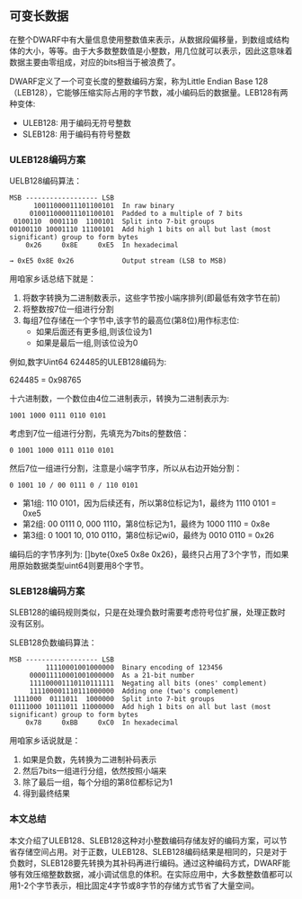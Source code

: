 ## 可变长数据

在整个DWARF中有大量信息使用整数值来表示，从数据段偏移量，到数组或结构体的大小，等等。由于大多数整数值是小整数，用几位就可以表示，因此这意味着数据主要由零组成，对应的bits相当于被浪费了。

DWARF定义了一个可变长度的整数编码方案，称为Little Endian Base 128（LEB128），它能够压缩实际占用的字节数，减小编码后的数据量。LEB128有两种变体:

- ULEB128: 用于编码无符号整数
- SLEB128: 用于编码有符号整数

### ULEB128编码方案

UELB128编码算法：

```
MSB ------------------ LSB
      10011000011101100101  In raw binary
     010011000011101100101  Padded to a multiple of 7 bits
 0100110  0001110  1100101  Split into 7-bit groups
00100110 10001110 11100101  Add high 1 bits on all but last (most significant) group to form bytes
    0x26     0x8E     0xE5  In hexadecimal

→ 0xE5 0x8E 0x26            Output stream (LSB to MSB)
```

用咱家乡话总结下就是：

1. 将数字转换为二进制数表示，这些字节按小端序排列(即最低有效字节在前)
2. 将整数按7位一组进行分割
3. 每组7位存储在一个字节中,该字节的最高位(第8位)用作标志位:
   - 如果后面还有更多组,则该位设为1 
   - 如果是最后一组,则该位设为0

例如,数字Uint64 624485的ULEB128编码为:

624485 = 0x98765

十六进制数，一个数位由4位二进制表示，转换为二进制表示为: 
```
1001 1000 0111 0110 0101
```

考虑到7位一组进行分割，先填充为7bits的整数倍：
```
0 1001 1000 0111 0110 0101
```

然后7位一组进行分割，注意是小端字节序，所以从右边开始分割：

```
0 1001 10 / 00 0111 0 / 110 0101
```

- 第1组: 110 0101，因为后续还有，所以第8位标记为1，最终为 1110 0101 = 0xe5
- 第2组: 00 0111 0, 000 1110，第8位标记为1，最终为 1000 1110 = 0x8e
- 第3组: 0 1001 10, 010 0110，第8位标记wi0，最终为 0010 0110 = 0x26


编码后的字节序列为: []byte{0xe5 0x8e 0x26}，最终只占用了3个字节，而如果用原始数据类型uint64则要用8个字节。

### SLEB128编码方案

SLEB128的编码规则类似，只是在处理负数时需要考虑符号位扩展，处理正数时没有区别。

SLEB128负数编码算法：

```
MSB ------------------ LSB
         11110001001000000  Binary encoding of 123456
     000011110001001000000  As a 21-bit number
     111100001110110111111  Negating all bits (ones' complement)
     111100001110111000000  Adding one (two's complement)
 1111000  0111011  1000000  Split into 7-bit groups
01111000 10111011 11000000  Add high 1 bits on all but last (most significant) group to form bytes
    0x78     0xBB     0xC0  In hexadecimal
```

用咱家乡话说就是：

1. 如果是负数，先转换为二进制补码表示
2. 然后7bits一组进行分组，依然按照小端来
3. 除了最后一组，每个分组的第8位都标记为1
4. 得到最终结果

### 本文总结

本文介绍了ULEB128、SLEB128这种对小整数编码存储友好的编码方案，可以节省存储空间占用。对于正数，ULEB128、SLEB128编码结果是相同的，只是对于负数时，SLEB128要先转换为其补码再进行编码。通过这种编码方式，DWARF能够有效压缩整数数据，减小调试信息的体积。在实际应用中，大多数整数值都可以用1-2个字节表示，相比固定4字节或8字节的存储方式节省了大量空间。

